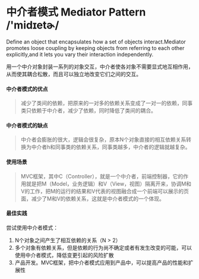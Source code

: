 # 中介者模式 Mediator Pattern /'midɪetɚ/ 

Define an object that encapsulates how a set of objects interact.Mediator promotes loose coupling by keeping objects from referring to each other
explicitly,and it lets you vary their interaction independently.

用一个中介对象封装一系列的对象交互，中介者使各对象不需要显式地互相作用，从而使其耦合松散，而且可以独立地改变它们之间的交互。

#### 中介者模式的优点
> 减少了类间的依赖，把原来的一对多的依赖关系变成了一对一的依赖，同事类只依赖于中介者，减少了依赖，同时降低了类间的耦合。
#### 中介者模式的缺点
> 中介者会膨胀的很大，逻辑会很复杂，原本N个对象直接的相互依赖关系转换为中介者h和同事类的依赖关系，同事类越多，中介者的逻辑就越复杂。
#### 使用场景
> MVC框架，其中C（Controller），就是一个中介者，前端控制器，它的作用就是把M（Model，业务逻辑）和V（View，视图）隔离开来，协调M和V的工作，把M的运行的结果和V代表的视图融合成一个前端可以展示的页面，减少了M和V的依赖关系，这就是中介者模式的一个体现。
#### 最佳实践
尝试使用中介者模式：      
1. N个对象之间产生了相互依赖的关系（N > 2）
2. 多个对象有依赖关系，但是依赖的行为尚不确定或者有发生改变的可能，可以使用中介者模式，降低变更引起的风险扩散
3. 产品开发。MVC框架，把中介者模式应用到产品中，可以提高产品的性能和扩展性
